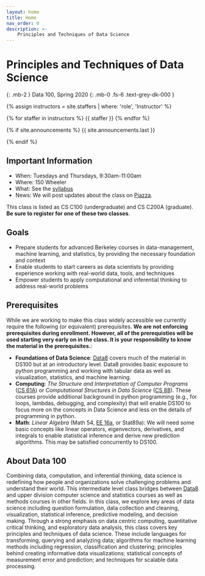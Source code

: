 ```yaml
---
layout: home
title: Home
nav_order: 0
description: >-
    Principles and Techniques of Data Science
---
```


# Principles and Techniques of Data Science
{: .mb-2 }
Data 100, Spring 2020
{: .mb-0 .fs-6 .text-grey-dk-000 }

{% assign instructors = site.staffers | where: 'role', 'Instructor' %}
<div class="role">
  {% for staffer in instructors %}
  {{ staffer }}
  {% endfor %}
</div>

{% if site.announcements %}
{{ site.announcements.last }}
<!-- <a href="{{ site.baseurl }}/announcements" class="btn btn-outline fs-3">
  All Announcements
</a> -->
{% endif %}

## Important Information

- When: Tuesdays and Thursdays, 9:30am-11:00am
- Where: 150 Wheeler
- What: See the [syllabus](syllabus)
- News: We will post updates about the class on [Piazza](http://piazza.com/berkeley/spring2020/data100).

This class is listed as CS C100 (undergraduate) and CS C200A (graduate). **Be sure to register for one of these two classes**.

## Goals

- Prepare students for advanced Berkeley courses in data-management, machine learning, and statistics, by providing the necessary foundation and context
- Enable students to start careers as data scientists by providing experience working with real-world data, tools, and techniques
- Empower students to apply computational and inferential thinking to address real-world problems

## Prerequisites

While we are working to make this class widely accessible we currently require the following (or equivalent) prerequisites. **We are not enforcing prerequisites during enrollment. However, all of the prerequisties will 
be used starting very early on in the class. It is your responsibility to know the material in the prerequisites.**:

- **Foundations of Data Science**: [Data8](http://data8.org) covers much of the material in DS100 but at an introductory level. Data8 provides basic exposure to python programming and working with tabular data as well as visualization, statistics, and machine learning.
- **Computing**: _The Structure and Interpretation of Computer Programs_ ([CS 61A](http://cs61a.org)) or _Computational Structures in Data Science_ ([CS 88](https://cs88-website.github.io)). These courses provide additional background in python programming (e.g., for loops, lambdas, debugging, and complexity) that will enable DS100 to focus more on the concepts in Data Science and less on the details of programming in python.
- **Math**: _Linear Algebra_ (Math 54, [EE 16a](http://ee16a.org), or Stat89a): We will need some basic concepts like linear operators, eigenvectors, derivatives, and integrals to enable statistical inference and derive new prediction algorithms. This may be satisfied concurrently to DS100.

## About Data 100

Combining data, computation, and inferential thinking, data science is redefining how people and organizations solve challenging problems and understand their world. This intermediate level class bridges between [Data8](http://data8.org) and upper division computer science and statistics courses as well as methods courses in other fields. In this class, we explore key areas of data science including question formulation, data collection and cleaning, visualization, statistical inference, predictive modeling, and decision making.​ Through a strong emphasis on data centric computing, quantitative critical thinking, and exploratory data analysis, this class covers key principles and techniques of data science. These include languages for transforming, querying and analyzing data; algorithms for machine learning methods including regression, classification and clustering; principles behind creating informative data visualizations; statistical concepts of measurement error and prediction; and techniques for scalable data processing.
